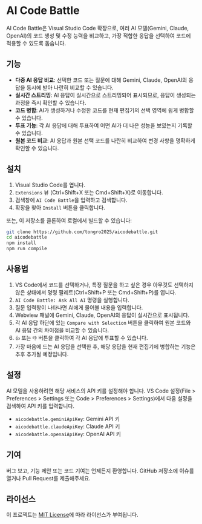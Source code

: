 # AI Code Battle

AI Code Battle은 Visual Studio Code 확장으로, 여러 AI 모델(Gemini, Claude, OpenAI)의 코드 생성 및 수정 능력을 비교하고, 가장 적합한 응답을 선택하여 코드에 적용할 수 있도록 돕습니다.

## 기능

- **다중 AI 응답 비교**: 선택한 코드 또는 질문에 대해 Gemini, Claude, OpenAI의 응답을 동시에 받아 나란히 비교할 수 있습니다.
- **실시간 스트리밍**: AI 응답이 실시간으로 스트리밍되어 표시되므로, 응답이 생성되는 과정을 즉시 확인할 수 있습니다.
- **코드 병합**: AI가 생성하거나 수정한 코드를 현재 편집기의 선택 영역에 쉽게 병합할 수 있습니다.
- **투표 기능**: 각 AI 응답에 대해 투표하여 어떤 AI가 더 나은 성능을 보였는지 기록할 수 있습니다.
- **원본 코드 비교**: AI 응답과 원본 선택 코드를 나란히 비교하여 변경 사항을 명확하게 확인할 수 있습니다.

## 설치

1. Visual Studio Code를 엽니다.
2. `Extensions` 뷰 (Ctrl+Shift+X 또는 Cmd+Shift+X)로 이동합니다.
3. 검색창에 `AI Code Battle`을 입력하고 검색합니다.
4. 확장을 찾아 `Install` 버튼을 클릭합니다.

또는, 이 저장소를 클론하여 로컬에서 빌드할 수 있습니다:

```bash
git clone https://github.com/tongro2025/aicodebattle.git
cd aicodebattle
npm install
npm run compile
```

## 사용법

1. VS Code에서 코드를 선택하거나, 특정 질문을 하고 싶은 경우 아무것도 선택하지 않은 상태에서 명령 팔레트(Ctrl+Shift+P 또는 Cmd+Shift+P)를 엽니다.
2. `AI Code Battle: Ask All AI` 명령을 실행합니다.
3. 질문 입력창이 나타나면 AI에게 물어볼 내용을 입력합니다.
4. Webview 패널에 Gemini, Claude, OpenAI의 응답이 실시간으로 표시됩니다.
5. 각 AI 응답 하단에 있는 `Compare with Selection` 버튼을 클릭하여 원본 코드와 AI 응답 간의 차이점을 비교할 수 있습니다.
6. `👍` 또는 `👎` 버튼을 클릭하여 각 AI 응답에 투표할 수 있습니다.
7. 가장 마음에 드는 AI 응답을 선택한 후, 해당 응답을 현재 편집기에 병합하는 기능은 추후 추가될 예정입니다.

## 설정

AI 모델을 사용하려면 해당 서비스의 API 키를 설정해야 합니다. VS Code 설정(File > Preferences > Settings 또는 Code > Preferences > Settings)에서 다음 설정을 검색하여 API 키를 입력합니다.

- `aicodebattle.geminiApiKey`: Gemini API 키
- `aicodebattle.claudeApiKey`: Claude API 키
- `aicodebattle.openaiApiKey`: OpenAI API 키

## 기여

버그 보고, 기능 제안 또는 코드 기여는 언제든지 환영합니다. GitHub 저장소에 이슈를 열거나 Pull Request를 제출해주세요.

## 라이선스

이 프로젝트는 [MIT License](LICENSE)에 따라 라이선스가 부여됩니다.
